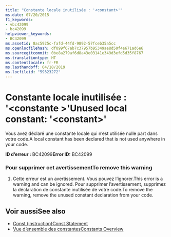 ```yaml
---
title: "Constante locale inutilisée : '<constant>'"
ms.date: 07/20/2015
f1_keywords:
- vbc42099
- bc42099
helpviewer_keywords:
- BC42099
ms.assetid: 8ac5925c-fafd-44fd-9892-57fceb35a5cc
ms.openlocfilehash: df099f67ab7c37957b95349ae8d50f4e671ad6e6
ms.sourcegitcommit: 0be8a279af6d8a43e03141e349d3efd5d35f8767
ms.translationtype: HT
ms.contentlocale: fr-FR
ms.lasthandoff: 04/18/2019
ms.locfileid: "59323272"
---
```

# <a name="unused-local-constant-constant"></a><span data-ttu-id="82d64-102">Constante locale inutilisée : '\<constante >'</span><span class="sxs-lookup"><span data-stu-id="82d64-102">Unused local constant: '\<constant>'</span></span>
<span data-ttu-id="82d64-103">Vous avez déclaré une constante locale qui n’est utilisée nulle part dans votre code.</span><span class="sxs-lookup"><span data-stu-id="82d64-103">A local constant has been declared that is not used anywhere in your code.</span></span>  
  
 <span data-ttu-id="82d64-104">**ID d’erreur :** BC42099</span><span class="sxs-lookup"><span data-stu-id="82d64-104">**Error ID:** BC42099</span></span>  
  
### <a name="to-remove-this-warning"></a><span data-ttu-id="82d64-105">Pour supprimer cet avertissement</span><span class="sxs-lookup"><span data-stu-id="82d64-105">To remove this warning</span></span>  
  
1. <span data-ttu-id="82d64-106">Cette erreur est un avertissement. Vous pouvez l’ignorer.</span><span class="sxs-lookup"><span data-stu-id="82d64-106">This error is a warning and can be ignored.</span></span> <span data-ttu-id="82d64-107">Pour supprimer l’avertissement, supprimez la déclaration de constante inutilisée de votre code.</span><span class="sxs-lookup"><span data-stu-id="82d64-107">To remove the warning, remove the unused constant declaration from your code.</span></span>  
  
## <a name="see-also"></a><span data-ttu-id="82d64-108">Voir aussi</span><span class="sxs-lookup"><span data-stu-id="82d64-108">See also</span></span>

- [<span data-ttu-id="82d64-109">Const (instruction)</span><span class="sxs-lookup"><span data-stu-id="82d64-109">Const Statement</span></span>](../../visual-basic/language-reference/statements/const-statement.md)
- [<span data-ttu-id="82d64-110">Vue d’ensemble des constantes</span><span class="sxs-lookup"><span data-stu-id="82d64-110">Constants Overview</span></span>](../../visual-basic/programming-guide/language-features/constants-enums/constants-overview.md)
